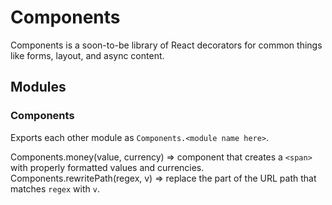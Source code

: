 # Components

Components is a soon-to-be library of React decorators for common things like 
forms, layout, and async content.

## Modules

### Components

Exports each other module as `Components.<module name here>`.

Components.money(value, currency) => component that creates a `<span>` with properly formatted values and currencies.
Components.rewritePath(regex, v) => replace the part of the URL path that matches `regex` with `v`.